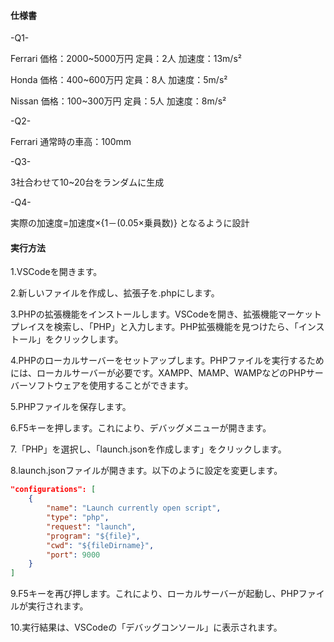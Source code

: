 #### 仕様書

-Q1-

Ferrari  価格：2000~5000万円 定員：2人 加速度：13m/s²
 
Honda  価格：400~600万円 定員：8人 加速度：5m/s²
  
Nissan  価格：100~300万円 定員：5人 加速度：8m/s²


-Q2-

Ferrari  通常時の車高：100mm


-Q3-

3社合わせて10~20台をランダムに生成


-Q4-

実際の加速度=加速度×{1－(0.05×乗員数)} となるように設計


#### 実行方法

1.VSCodeを開きます。

2.新しいファイルを作成し、拡張子を.phpにします。

3.PHPの拡張機能をインストールします。VSCodeを開き、拡張機能マーケットプレイスを検索し、「PHP」と入力します。PHP拡張機能を見つけたら、「インストール」をクリックします。

4.PHPのローカルサーバーをセットアップします。PHPファイルを実行するためには、ローカルサーバーが必要です。XAMPP、MAMP、WAMPなどのPHPサーバーソフトウェアを使用することができます。

5.PHPファイルを保存します。

6.F5キーを押します。これにより、デバッグメニューが開きます。

7.「PHP」を選択し、「launch.jsonを作成します」をクリックします。

8.launch.jsonファイルが開きます。以下のように設定を変更します。


```launch.json
"configurations": [
    {
        "name": "Launch currently open script",
        "type": "php",
        "request": "launch",
        "program": "${file}",
        "cwd": "${fileDirname}",
        "port": 9000
    }
]
```

9.F5キーを再び押します。これにより、ローカルサーバーが起動し、PHPファイルが実行されます。

10.実行結果は、VSCodeの「デバッグコンソール」に表示されます。
